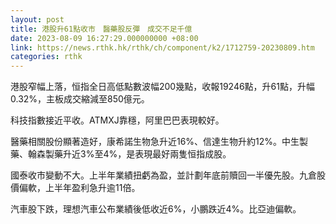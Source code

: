 ```yaml
---
layout: post
title: 港股升61點收市　醫藥股反彈　成交不足千億
date: 2023-08-09 16:27:29.000000000 +08:00
link: https://news.rthk.hk/rthk/ch/component/k2/1712759-20230809.htm
categories: rthk
---
```


港股窄幅上落，恒指全日高低點數波幅200幾點，收報19246點，升61點，升幅0.32%，主板成交縮減至850億元。

科技指數接近平收。ATMXJ靠穩，阿里巴巴表現較好。

醫藥相關股份顯著造好，康希諾生物急升近16%、信達生物升約12%。中生製藥、翰森製藥升近3%至4%，是表現最好兩隻恒指成股。

國泰收市變動不大。上半年業績扭虧為盈，並計劃年底前贖回一半優先股。九倉股價偏軟，上半年盈利急升逾11倍。

汽車股下跌，理想汽車公布業績後低收近6%，小鵬跌近4%。比亞迪偏軟。
